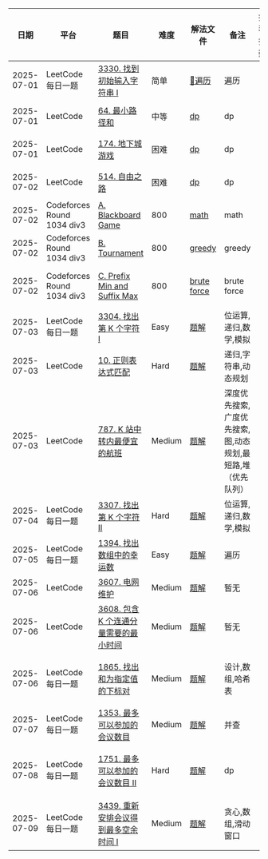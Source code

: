 | 日期         | 平台                         | 题目                                                                                                                                                         | 难度     | 解法文件                                             | 备注                               | 推荐指数       |
|------------|----------------------------|------------------------------------------------------------------------------------------------------------------------------------------------------------|--------|--------------------------------------------------|----------------------------------|------------|
| 2025-07-01 | LeetCode每日一题               | [3330. 找到初始输入字符串 I](https://leetcode.cn/problems/find-the-original-typed-string-i/description/?envType=daily-question&envId=2025-07-01)                    | 简单     | [🔗遍历](../../Leetcode/src/lc3330.java)           | ️遍历                              | 🌟🌟       |
| 2025-07-01 | LeetCode                   | [64. 最小路径和](https://leetcode.cn/problems/minimum-path-sum/description/)                                                                                    | 中等     | [dp](../../Leetcode/src/lc64.java)               | dp                               | 🌟🌟🌟     |
| 2025-07-01 | LeetCode                   | [174. 地下城游戏](https://leetcode.cn/problems/dungeon-game/description/)                                                                                       | 困难     | [dp](../../Leetcode/src/lc174.java)              | dp                               | 🌟🌟🌟     |
| 2025-07-02 | LeetCode                   | [514. 自由之路](https://leetcode.cn/problems/freedom-trail/description/)                                                                                       | 困难     | [dp](../../Leetcode/src/lc514.java)              | dp                               | 🌟🌟🌟     |
| 2025-07-02 | Codeforces Round 1034 div3 | [A. Blackboard Game](https://codeforces.com/contest/2123/problem/A)                                                                                        | 800    | [math](../../Codeforces/src/cf1034A.java)        | math                             | 🌟🌟       |
| 2025-07-02 | Codeforces Round 1034 div3 | [B. Tournament](https://codeforces.com/contest/2123/problem/B)                                                                                             | 800    | [greedy](../../Codeforces/src/cf1034B.java)      | greedy                           | 🌟🌟       |
| 2025-07-02 | Codeforces Round 1034 div3 | [C. Prefix Min and Suffix Max](https://codeforces.com/contest/2123/problem/C)                                                                              | 800    | [brute force](../../Codeforces/src/cf1034C.java) | brute force                      | 🌟🌟🌟🌟   |
| 2025-07-03 | LeetCode每日一题               | [3304. 找出第 K 个字符 I](https://leetcode.cn/problems/find-the-k-th-character-in-string-game-i/description/)                                                    | Easy   | [题解](../../Leetcode/src/lc3304.java)             | 位运算,递归,数学,模拟                     | 🌟🌟🌟     |
| 2025-07-03 | LeetCode                   | [10. 正则表达式匹配](https://leetcode.cn/problems/regular-expression-matching/description/)                                                                       | Hard   | [题解](../../Leetcode/src/lc10.java)               | 递归,字符串,动态规划                      | 🌟🌟🌟     |
| 2025-07-03 | LeetCode                   | [787. K 站中转内最便宜的航班](https://leetcode.cn/problems/cheapest-flights-within-k-stops/description/)                                                             | Medium | [题解](../../Leetcode/src/lc787.java)              | 深度优先搜索,广度优先搜索,图,动态规划,最短路,堆（优先队列） | 🌟🌟       |
| 2025-07-04 | LeetCode每日一题               | [3307. 找出第 K 个字符 II](https://leetcode.cn/problems/find-the-k-th-character-in-string-game-ii/description/?envType=daily-question&envId=2025-07-04)          | Hard   | [题解](../../Leetcode/src/lc3307.java)             | 位运算,递归,数学,模拟                     | 🌟🌟🌟     |
| 2025-07-05 | LeetCode每日一题               | [1394. 找出数组中的幸运数](https://leetcode.cn/problems/find-lucky-integer-in-an-array/description/?envType=daily-question&envId=2025-07-05)                        | Easy   | [题解](../../Leetcode/src/lc1394.java)             | 遍历                               | 🌟🌟🌟     |
| 2025-07-06 | LeetCode                   | [3607. 电网维护](https://leetcode.cn/problems/power-grid-maintenance/description/)                                                                             | Medium | [题解](../../Leetcode/src/lc3607.java)             | 暂无                               | 🌟         |
| 2025-07-06 | LeetCode                   | [3608. 包含 K 个连通分量需要的最小时间](https://leetcode.cn/problems/minimum-time-for-k-connected-components/description/)                                               | Medium | [题解](../../Leetcode/src/lc3608.java)             | 暂无                               | 🌟         |
| 2025-07-06 | LeetCode每日一题               | [1865. 找出和为指定值的下标对](https://leetcode.cn/problems/finding-pairs-with-a-certain-sum/description/)                                                            | Medium | [题解](../../Leetcode/src/lc1865.java)             | 设计,数组,哈希表                        | 🌟🌟🌟🌟🌟 |
| 2025-07-07 | LeetCode每日一题               | [1353. 最多可以参加的会议数目](https://leetcode.cn/problems/maximum-number-of-events-that-can-be-attended/description/?envType=daily-question&envId=2025-07-07)       | Medium | [题解](../../Leetcode/src/lc1353.java)             | 并查                               | 🌟🌟🌟     |
| 2025-07-08 | LeetCode每日一题               | [1751. 最多可以参加的会议数目 II](https://leetcode.cn/problems/maximum-number-of-events-that-can-be-attended-ii/description/?envType=daily-question&envId=2025-07-08) | Hard   | [题解](../../Leetcode/src/lc1751.java)             | dp                               | 🌟🌟🌟🌟🌟 |
| 2025-07-09 | LeetCode每日一题               | [3439. 重新安排会议得到最多空余时间 I](https://leetcode.cn/problems/reschedule-meetings-for-maximum-free-time-i/description/)                                            | Medium | [题解](../../Leetcode/src/lc3439.java)             | 贪心,数组,滑动窗口                       | 🌟🌟🌟🌟🌟 |

